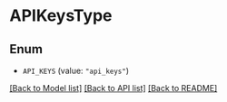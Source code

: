 # APIKeysType

## Enum


* `API_KEYS` (value: `"api_keys"`)


[[Back to Model list]](../README.md#documentation-for-models) [[Back to API list]](../README.md#documentation-for-api-endpoints) [[Back to README]](../README.md)


